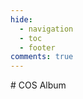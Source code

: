 ```yaml
---
hide:
  - navigation
  - toc
  - footer
comments: true
---
```

<link rel="stylesheet" type="text/css" href="cos-album/public/css/cos-album.min.css?v=1.1.6">
# COS Album
<!-- <style>
/* https://github.com/lonekorean/gist-syntax-themes */
@import url('https://cdn.rawgit.com/lonekorean/gist-syntax-themes/b737b139/stylesheets/tomorrow-night.css');
</style> -->
  <div class="album-content">
  </div>

  <script type="text/javascript" src="cos-album/public/js/cos-album.js?v=1.1.6"></script>
  <script>
    /*相册*/
    new Cosalbum({
      'xmlLink': 'https://album-1255316209.cos.ap-shanghai.myqcloud.com',
      'prependTo': '.album-content',
      'viewNum': 8,
      // 'copyUrl': '//album.ohtoai.top',
      'copyUrl': '//album-1255316209.cos.ap-shanghai.myqcloud.com'
    });
  </script>
    
  </body>
</html>